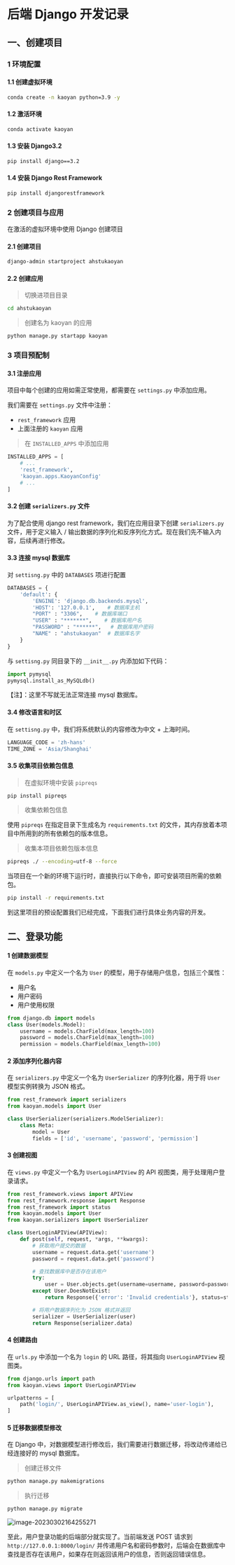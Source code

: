 # 后端 Django 开发记录



## 一、创建项目

### 1 环境配置

#### 1.1 创建虚拟环境

```sh
conda create -n kaoyan python=3.9 -y
```

#### 1.2 激活环境

```sh
conda activate kaoyan
```

#### 1.3 安装 Django3.2

```sh
pip install django==3.2
```

#### 1.4 安装 Django Rest Framework

```sh
pip install djangorestframework
```

### 2 创建项目与应用

在激活的虚拟环境中使用 Django 创建项目

#### 2.1 创建项目

```sh
django-admin startproject ahstukaoyan
```

#### 2.2 创建应用

> 切换进项目目录

```sh
cd ahstukaoyan
```

> 创建名为 kaoyan 的应用

```sh
python manage.py startapp kaoyan
```

### 3 项目预配制

#### 3.1 注册应用

项目中每个创建的应用如需正常使用，都需要在 `settings.py` 中添加应用。

我们需要在 `settings.py` 文件中注册：

-  `rest_framework` 应用
- 上面注册的 `kaoyan` 应用

> 在 `INSTALLED_APPS` 中添加应用

```python
INSTALLED_APPS = [
    # ...
    'rest_framework',
    'kaoyan.apps.KaoyanConfig'
    # ...
]
```

#### 3.2 创建 `serializers.py` 文件

为了配合使用 django rest framework，我们在应用目录下创建 `serializers.py` 文件，用于定义输入 / 输出数据的序列化和反序列化方式。现在我们先不输入内容，后续再进行修改。

#### 3.3 连接 mysql 数据库

对 `settisng.py` 中的 `DATABASES` 项进行配置

```python
DATABASES = {
    'default': {
        'ENGINE': 'django.db.backends.mysql',
        'HOST': '127.0.0.1',    # 数据库主机
        "PORT" : "3306",    # 数据库端口
        "USER" : "*******",    # 数据库用户名
        "PASSWORD" : "******",   # 数据库用户密码
        "NAME" : "ahstukaoyan"  # 数据库名字
    }
}
```

与 `settisng.py` 同目录下的 `__init__.py` 内添加如下代码：

```python
import pymysql
pymysql.install_as_MySQLdb()
```

【注】：这里不写就无法正常连接 mysql 数据库。

#### 3.4 修改语言和时区

在 `settisng.py` 中，我们将系统默认的内容修改为中文 + 上海时间。

```python
LANGUAGE_CODE = 'zh-hans'
TIME_ZONE = 'Asia/Shanghai'
```

#### 3.5 收集项目依赖包信息

> 在虚拟环境中安装 `pipreqs`

```sh
pip install pipreqs
```

> 收集依赖包信息

使用 `pipreqs` 在指定目录下生成名为 `requirements.txt` 的文件，其内存放着本项目中所用到的所有依赖包的版本信息。

> 收集本项目依赖包版本信息

```sh
pipreqs ./ --encoding=utf-8 --force
```

当项目在一个新的环境下运行时，直接执行以下命令，即可安装项目所需的依赖包。

```sh
pip install -r requirements.txt
```

到这里项目的预设配置我们已经完成，下面我们进行具体业务内容的开发。

## 二、登录功能

#### 1 创建数据模型

在 `models.py` 中定义一个名为 `User` 的模型，用于存储用户信息，包括三个属性：

- 用户名
- 用户密码
- 用户使用权限

```py
from django.db import models
class User(models.Model):
    username = models.CharField(max_length=100)
    password = models.CharField(max_length=100)
    permission = models.CharField(max_length=100)
```

#### 2 添加序列化器内容

在 `serializers.py` 中定义一个名为 `UserSerializer` 的序列化器，用于将 `User` 模型实例转换为 JSON 格式。

```python
from rest_framework import serializers
from kaoyan.models import User

class UserSerializer(serializers.ModelSerializer):
    class Meta:
        model = User
        fields = ['id', 'username', 'password', 'permission']
```

#### 3 创建视图

在 `views.py` 中定义一个名为 `UserLoginAPIView` 的 API 视图类，用于处理用户登录请求。

```python
from rest_framework.views import APIView
from rest_framework.response import Response
from rest_framework import status
from kaoyan.models import User
from kaoyan.serializers import UserSerializer

class UserLoginAPIView(APIView):
    def post(self, request, *args, **kwargs):
        # 获取用户提交的数据
        username = request.data.get('username')
        password = request.data.get('password')

        # 查找数据库中是否存在该用户
        try:
            user = User.objects.get(username=username, password=password)
        except User.DoesNotExist:
            return Response({'error': 'Invalid credentials'}, status=status.HTTP_401_UNAUTHORIZED)

        # 将用户数据序列化为 JSON 格式并返回
        serializer = UserSerializer(user)
        return Response(serializer.data)
```

#### 4 创建路由

在 `urls.py` 中添加一个名为 `login` 的 URL 路径，将其指向 `UserLoginAPIView` 视图类。

```py
from django.urls import path
from kaoyan.views import UserLoginAPIView

urlpatterns = [
    path('login/', UserLoginAPIView.as_view(), name='user-login'),
]
```

#### 5 迁移数据模型修改

在 Django 中，对数据模型进行修改后，我们需要进行数据迁移，将改动传递给已经连接好的 mysql 数据库。

> 创建迁移文件

```sh
python manage.py makemigrations
```

> 执行迁移

```python
python manage.py migrate
```

![image-20230302164255271](./img/image-20230302164255271.png)



至此，用户登录功能的后端部分就实现了。当前端发送 POST 请求到 `http://127.0.0.1:8000/login/` 并传递用户名和密码参数时，后端会在数据库中查找是否存在该用户，如果存在则返回该用户的信息，否则返回错误信息。
